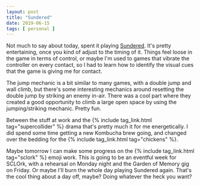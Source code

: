 ```yaml
---
layout: post
title: "Sundered"
date: 2019-06-15
tags: [ personal ]
---
```


Not much to say about today, spent it playing [Sundered](https://thunderlotusgames.com/sundered/). It's pretty
entertaining, once you kind of adjust to the timing of it. Things feel loose in the game in terms of control, or maybe
I'm used to games that vibrate the controller on every contact, so I had to learn how to identify the visual cues that
the game is giving me for contact.

The jump mechanic is a bit similar to many games, with a double jump and wall climb, but there's some interesting
mechanics around resetting the double jump by striking an enemy in-air. There was a cool part where they created a good
opportunity to climb a large open space by using the jumping/striking mechanic. Pretty fun.

Between the stuff at work and the {% include tag_link.html tag="supercollider" %} drama that's pretty much it for me
energetically. I did spend some time getting a new Kombucha brew going, and changed over the bedding for the
{% include tag_link.html tag="chickens" %}.

Maybe tomorrow I can make some progress on the {% include tag_link.html tag="sclork" %} emoji work. This is going to be
an eventful week for SCLOrk, with a rehearsal on Monday night and the Garden of Memory gig on Friday. Or maybe I'll burn
the whole day playing Sundered again. That's the cool thing about a day off, maybe? Doing whatever the heck you want?

